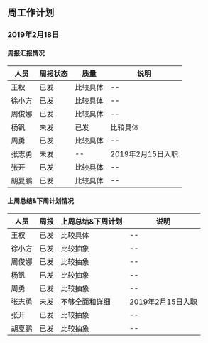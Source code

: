 ## 周工作计划

### 2019年2月18日

#### 周报汇报情况

| 人员 | 周报状态 | 质量 | 说明 |
|--|--|--|--| 
| 王权 | 已发 | 比较具体 | -- | 
| 徐小方 | 已发 | 比较具体 | -- | 
| 周俊娜 | 已发 | 比较具体 | -- | 
| 杨钒 |未发| 已发 | 比较具体 | 
| 周勇 | 已发 | 比较具体 | -- | 
| 张志勇 | 未发 | -- | 2019年2月15日入职 | 
| 张开 | 已发 | 比较具体 | -- | 
| 胡夏鹏 | 已发 | 比较具体 | -- | 
 

#### 上周总结&下周计划情况

| 人员 | 周报 | 上周总结&下周计划 | 说明 |
|--|--|--|--| 
| 王权 | 已发 | 比较具体 | -- | 
| 徐小方 | 已发 | 比较抽象 | -- | 
| 周俊娜 | 已发 | 比较抽象 | -- | 
| 杨钒 |已发| 比较抽象 | -- | 
| 周勇 | 已发 | 比较抽象 | -- | 
| 张志勇 | 未发 | 不够全面和详细 | 2019年2月15日入职 | 
| 张开 | 已发 | 比较抽象 | -- | 
| 胡夏鹏 | 已发 | 比较抽象 | -- | 